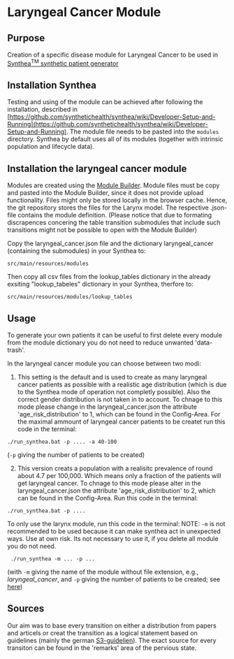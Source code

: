 # Laryngeal Cancer Module

## Purpose

Creation of a specific disease module for Laryngeal Cancer to be used in [Synthea<sup>TM</sup> synthetic patient generator](https://github.com/synthetichealth/synthea)

## Installation Synthea

Testing and using of the module can be achieved after following the installation, described in [https://github.com/synthetichealth/synthea/wiki/Developer-Setup-and-Running](https://github.com/synthetichealth/synthea/wiki/Developer-Setup-and-Running). The module file needs to be pasted into the `modules` directory. Synthea by default uses all of its modules (together with intrinsic population and lifecycle data). 

## Installation the laryngeal cancer module

Modules are created using the [Module Builder](https://synthetichealth.github.io/module-builder/). Module files must be copy and pasted into the Module Builder, since it does not provide upload functionality. Files might only be stored locally in the browser cache. Hence, the git repository stores the files for the Larynx model. The respective .json-file contains the module definition. (Please notice that due to formating discrapences concering the table transition submodules that include such transitions might not be possible to open with the Module Builder)

Copy the laryngeal_cancer.json file and the dictionary laryngeal_cancer (containing the submodules) in your Synthea to:

`` src/main/resources/modules ``

Then copy all csv files from the lookup_tables dictionary in the already exsiting "lookup_tabeles" dictionary in your Synthea, therfore to:

``src/main/resources/modules/lookup_tables``

## Usage 

To generate your own patients it can be useful to first delete every module from the module dictionary you do not need to reduce unwanted 'data-trash'.

In the laryngeal cancer module you can choose between two modi:

1. This setting is the default and is used to create as many laryngeal cancer patients as possible with a realistic age distribution (which is due to the Synthea mode of operation not completly possible). Also the correct gender distribution is not taken in to account. To chnage to this mode please change in the laryngeal_cancer.json the attribute 'age_risk_distribution' to 1, which can be found in the Config-Area. For the maximal ammount of laryngeal cancer patients to be createt run this code in the terminal:

`` ./run_synthea.bat -p .... -a 40-100 ``

(`-p` giving the number of patients to be created)

2. This version creats a population with a realisitc prevalence of round about 4.7 per 100,000. Which means only a fraction of the patients will get laryngeal cancer.  To chnage to this mode please alter in the laryngeal_cancer.json the attribute 'age_risk_distribution' to 2, which can be found in the Config-Area. Run this code in the terminal:
 
 `` ./run_synthea.bat -p .... ``

To only use the larynx module, run this code in the terminal:
NOTE: ``-m`` is not recommended to be used because it can make synthea act in unexpected ways. Use at own risk. Its not necessary to use it, if you delete all module you do not need. 

`` ./run_synthea -m ... -p ...``

(with `-m` giving the name of the module without file extension, e.g., _laryngeal_cancer_, and `-p` giving the number of patients to be created; see [here](https://github.com/synthetichealth/synthea/blob/master/README.md))

## Sources

Our aim was to base every transition on either a distribution from papers and articels or creat the transition as a logical statement based on guidelines (mainly the german [S3-guidelien](https://www.leitlinienprogramm-onkologie.de/leitlinien/larynxkarzinom/)). The exact source for every transiton can be found in the 'remarks' area of the pervious state.
